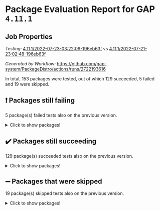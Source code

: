 # Package Evaluation Report for GAP `4.11.1`

## Job Properties

*Testing:* [4.11.1/2022-07-23-03:22:09-196eb63f](https://github.com/gap-system/PackageDistro/blob/data/reports/4.11.1/2022-07-23-03:22:09-196eb63f) vs [4.11.1/2022-07-21-23:02:48-196eb63f](https://github.com/gap-system/PackageDistro/blob/data/reports/4.11.1/2022-07-21-23:02:48-196eb63f)

*Generated by Workflow:* https://github.com/gap-system/PackageDistro/actions/runs/2722193616

In total, 153 packages were tested, out of which 129 succeeded, 5 failed and 19 were skipped.

## :exclamation: Packages still failing

5 package(s) failed tests also on the previous version.
<details><summary>Click to show packages!</summary>

- francy 1.2.4 [(failure)](https://github.com/gap-system/PackageDistro/runs/7478159383?check_suite_focus=true)
- hap 1.44 [(failure)](https://github.com/gap-system/PackageDistro/runs/7478159662?check_suite_focus=true)
- packagemanager 1.2 [(failure)](https://github.com/gap-system/PackageDistro/runs/7478160795?check_suite_focus=true)
- recog 1.3.2 [(failure)](https://github.com/gap-system/PackageDistro/runs/7478161166?check_suite_focus=true)
- semigroups 4.0.0 [(failure)](https://github.com/gap-system/PackageDistro/runs/7478161264?check_suite_focus=true)
</details>

## :heavy_check_mark: Packages still succeeding

129 package(s) succeeded tests also on the previous version.
<details><summary>Click to show packages!</summary>

- ace 5.4 [(success)](https://github.com/gap-system/PackageDistro/runs/7478157649?check_suite_focus=true)
- aclib 1.3.2 [(success)](https://github.com/gap-system/PackageDistro/runs/7478157689?check_suite_focus=true)
- agt 0.2 [(success)](https://github.com/gap-system/PackageDistro/runs/7478157730?check_suite_focus=true)
- alnuth 3.2.1 [(success)](https://github.com/gap-system/PackageDistro/runs/7478157771?check_suite_focus=true)
- anupq 3.2.6 [(success)](https://github.com/gap-system/PackageDistro/runs/7478157806?check_suite_focus=true)
- atlasrep 2.1.2 [(success)](https://github.com/gap-system/PackageDistro/runs/7478157885?check_suite_focus=true)
- autodoc 2022.07.10 [(success)](https://github.com/gap-system/PackageDistro/runs/7478157921?check_suite_focus=true)
- automata 1.15 [(success)](https://github.com/gap-system/PackageDistro/runs/7478157968?check_suite_focus=true)
- automgrp 1.3.2 [(success)](https://github.com/gap-system/PackageDistro/runs/7478158004?check_suite_focus=true)
- autpgrp 1.10.2 [(success)](https://github.com/gap-system/PackageDistro/runs/7478158036?check_suite_focus=true)
- cap 2022.06-05 [(success)](https://github.com/gap-system/PackageDistro/runs/7478158071?check_suite_focus=true)
- caratinterface 2.3.3 [(success)](https://github.com/gap-system/PackageDistro/runs/7478158093?check_suite_focus=true)
- cddinterface 2020.06.24 [(success)](https://github.com/gap-system/PackageDistro/runs/7478158133?check_suite_focus=true)
- circle 1.6.5 [(success)](https://github.com/gap-system/PackageDistro/runs/7478158150?check_suite_focus=true)
- classicpres 1.22 [(success)](https://github.com/gap-system/PackageDistro/runs/7478158167?check_suite_focus=true)
- cohomolo 1.6.10 [(success)](https://github.com/gap-system/PackageDistro/runs/7478158188?check_suite_focus=true)
- congruence 1.2.4 [(success)](https://github.com/gap-system/PackageDistro/runs/7478158202?check_suite_focus=true)
- corelg 1.56 [(success)](https://github.com/gap-system/PackageDistro/runs/7478158233?check_suite_focus=true)
- crime 1.6 [(success)](https://github.com/gap-system/PackageDistro/runs/7478158253?check_suite_focus=true)
- crisp 1.4.5 [(success)](https://github.com/gap-system/PackageDistro/runs/7478158282?check_suite_focus=true)
- crypting 0.10 [(success)](https://github.com/gap-system/PackageDistro/runs/7478158315?check_suite_focus=true)
- cryst 4.1.24 [(success)](https://github.com/gap-system/PackageDistro/runs/7478158361?check_suite_focus=true)
- crystcat 1.1.9 [(success)](https://github.com/gap-system/PackageDistro/runs/7478158404?check_suite_focus=true)
- ctbllib 1.3.4 [(success)](https://github.com/gap-system/PackageDistro/runs/7478158463?check_suite_focus=true)
- cubefree 1.19 [(success)](https://github.com/gap-system/PackageDistro/runs/7478158522?check_suite_focus=true)
- curlinterface 2.2.2 [(success)](https://github.com/gap-system/PackageDistro/runs/7478158590?check_suite_focus=true)
- cvec 2.7.5 [(success)](https://github.com/gap-system/PackageDistro/runs/7478158657?check_suite_focus=true)
- datastructures 0.2.7 [(success)](https://github.com/gap-system/PackageDistro/runs/7478158731?check_suite_focus=true)
- deepthought 1.0.5 [(success)](https://github.com/gap-system/PackageDistro/runs/7478158812?check_suite_focus=true)
- design 1.7 [(success)](https://github.com/gap-system/PackageDistro/runs/7478158900?check_suite_focus=true)
- difsets 2.3.1 [(success)](https://github.com/gap-system/PackageDistro/runs/7478158937?check_suite_focus=true)
- digraphs 1.5.3 [(success)](https://github.com/gap-system/PackageDistro/runs/7478158976?check_suite_focus=true)
- edim 1.3.5 [(success)](https://github.com/gap-system/PackageDistro/runs/7478159025?check_suite_focus=true)
- example 4.3.1 [(success)](https://github.com/gap-system/PackageDistro/runs/7478159076?check_suite_focus=true)
- factint 1.6.3 [(success)](https://github.com/gap-system/PackageDistro/runs/7478159116?check_suite_focus=true)
- ferret 1.0.8 [(success)](https://github.com/gap-system/PackageDistro/runs/7478159139?check_suite_focus=true)
- fga 1.4.0 [(success)](https://github.com/gap-system/PackageDistro/runs/7478159168?check_suite_focus=true)
- fining 1.5 [(success)](https://github.com/gap-system/PackageDistro/runs/7478159198?check_suite_focus=true)
- float 1.0.3 [(success)](https://github.com/gap-system/PackageDistro/runs/7478159233?check_suite_focus=true)
- format 1.4.3 [(success)](https://github.com/gap-system/PackageDistro/runs/7478159268?check_suite_focus=true)
- forms 1.2.8 [(success)](https://github.com/gap-system/PackageDistro/runs/7478159310?check_suite_focus=true)
- fplsa 1.2.5 [(success)](https://github.com/gap-system/PackageDistro/runs/7478159339?check_suite_focus=true)
- fr 2.4.8 [(success)](https://github.com/gap-system/PackageDistro/runs/7478159364?check_suite_focus=true)
- fwtree 1.3 [(success)](https://github.com/gap-system/PackageDistro/runs/7478159410?check_suite_focus=true)
- gbnp 1.0.5 [(success)](https://github.com/gap-system/PackageDistro/runs/7478159431?check_suite_focus=true)
- generalizedmorphismsforcap 2022.05-01 [(success)](https://github.com/gap-system/PackageDistro/runs/7478159455?check_suite_focus=true)
- genss 1.6.6 [(success)](https://github.com/gap-system/PackageDistro/runs/7478159477?check_suite_focus=true)
- gradedringforhomalg 2022.06-01 [(success)](https://github.com/gap-system/PackageDistro/runs/7478159493?check_suite_focus=true)
- grape 4.8.5 [(success)](https://github.com/gap-system/PackageDistro/runs/7478159515?check_suite_focus=true)
- groupoids 1.69 [(success)](https://github.com/gap-system/PackageDistro/runs/7478159541?check_suite_focus=true)
- grpconst 2.6.2 [(success)](https://github.com/gap-system/PackageDistro/runs/7478159560?check_suite_focus=true)
- guarana 0.96.3 [(success)](https://github.com/gap-system/PackageDistro/runs/7478159582?check_suite_focus=true)
- guava 3.16 [(success)](https://github.com/gap-system/PackageDistro/runs/7478159633?check_suite_focus=true)
- hapcryst 0.1.14 [(success)](https://github.com/gap-system/PackageDistro/runs/7478159701?check_suite_focus=true)
- hecke 1.5.3 [(success)](https://github.com/gap-system/PackageDistro/runs/7478159742?check_suite_focus=true)
- help 3.5 [(success)](https://github.com/gap-system/PackageDistro/runs/7478159780?check_suite_focus=true)
- idrel 2.44 [(success)](https://github.com/gap-system/PackageDistro/runs/7478159834?check_suite_focus=true)
- images 1.3.1 [(success)](https://github.com/gap-system/PackageDistro/runs/7478159872?check_suite_focus=true)
- intpic 0.3.0 [(success)](https://github.com/gap-system/PackageDistro/runs/7478159918?check_suite_focus=true)
- io 4.7.2 [(success)](https://github.com/gap-system/PackageDistro/runs/7478159945?check_suite_focus=true)
- irredsol 1.4.3 [(success)](https://github.com/gap-system/PackageDistro/runs/7478159986?check_suite_focus=true)
- json 2.1.0 [(success)](https://github.com/gap-system/PackageDistro/runs/7478160020?check_suite_focus=true)
- jupyterkernel 1.4.1 [(success)](https://github.com/gap-system/PackageDistro/runs/7478160045?check_suite_focus=true)
- jupyterviz 1.5.1 [(success)](https://github.com/gap-system/PackageDistro/runs/7478160072?check_suite_focus=true)
- kan 1.34 [(success)](https://github.com/gap-system/PackageDistro/runs/7478160101?check_suite_focus=true)
- kbmag 1.5.9 [(success)](https://github.com/gap-system/PackageDistro/runs/7478160118?check_suite_focus=true)
- laguna 3.9.5 [(success)](https://github.com/gap-system/PackageDistro/runs/7478160139?check_suite_focus=true)
- liealgdb 2.2.1 [(success)](https://github.com/gap-system/PackageDistro/runs/7478160157?check_suite_focus=true)
- liepring 2.6 [(success)](https://github.com/gap-system/PackageDistro/runs/7478160178?check_suite_focus=true)
- liering 2.4.2 [(success)](https://github.com/gap-system/PackageDistro/runs/7478160199?check_suite_focus=true)
- linearalgebraforcap 2022.06-03 [(success)](https://github.com/gap-system/PackageDistro/runs/7478160220?check_suite_focus=true)
- loops 3.4.1 [(success)](https://github.com/gap-system/PackageDistro/runs/7478160238?check_suite_focus=true)
- lpres 1.0.3 [(success)](https://github.com/gap-system/PackageDistro/runs/7478160258?check_suite_focus=true)
- majoranaalgebras 1.4 [(success)](https://github.com/gap-system/PackageDistro/runs/7478160282?check_suite_focus=true)
- mapclass 1.4.5 [(success)](https://github.com/gap-system/PackageDistro/runs/7478160307?check_suite_focus=true)
- matgrp 0.64 [(success)](https://github.com/gap-system/PackageDistro/runs/7478160330?check_suite_focus=true)
- modisom 2.5.2 [(success)](https://github.com/gap-system/PackageDistro/runs/7478160353?check_suite_focus=true)
- modulepresentationsforcap 2022.05-03 [(success)](https://github.com/gap-system/PackageDistro/runs/7478160381?check_suite_focus=true)
- monoidalcategories 2022.06-07 [(success)](https://github.com/gap-system/PackageDistro/runs/7478160413?check_suite_focus=true)
- nconvex 2020.11-04 [(success)](https://github.com/gap-system/PackageDistro/runs/7478160455?check_suite_focus=true)
- nilmat 1.4.1 [(success)](https://github.com/gap-system/PackageDistro/runs/7478160504?check_suite_focus=true)
- nock 1.5 [(success)](https://github.com/gap-system/PackageDistro/runs/7478160540?check_suite_focus=true)
- normalizinterface 1.3.3 [(success)](https://github.com/gap-system/PackageDistro/runs/7478160583?check_suite_focus=true)
- nq 2.5.8 [(success)](https://github.com/gap-system/PackageDistro/runs/7478160614?check_suite_focus=true)
- numericalsgps 1.3.0 [(success)](https://github.com/gap-system/PackageDistro/runs/7478160649?check_suite_focus=true)
- openmath 11.5.1 [(success)](https://github.com/gap-system/PackageDistro/runs/7478160686?check_suite_focus=true)
- orb 4.8.4 [(success)](https://github.com/gap-system/PackageDistro/runs/7478160737?check_suite_focus=true)
- patternclass 2.4.2 [(success)](https://github.com/gap-system/PackageDistro/runs/7478160841?check_suite_focus=true)
- permut 2.0.4 [(success)](https://github.com/gap-system/PackageDistro/runs/7478160885?check_suite_focus=true)
- polenta 1.3.10 [(success)](https://github.com/gap-system/PackageDistro/runs/7478160919?check_suite_focus=true)
- polymaking 0.8.6 [(success)](https://github.com/gap-system/PackageDistro/runs/7478160958?check_suite_focus=true)
- primgrp 3.4.2 [(success)](https://github.com/gap-system/PackageDistro/runs/7478160987?check_suite_focus=true)
- profiling 2.5.0 [(success)](https://github.com/gap-system/PackageDistro/runs/7478161019?check_suite_focus=true)
- qpa 1.33 [(success)](https://github.com/gap-system/PackageDistro/runs/7478161051?check_suite_focus=true)
- quagroup 1.8.3 [(success)](https://github.com/gap-system/PackageDistro/runs/7478161098?check_suite_focus=true)
- radiroot 2.9 [(success)](https://github.com/gap-system/PackageDistro/runs/7478161117?check_suite_focus=true)
- rcwa 4.6.4 [(success)](https://github.com/gap-system/PackageDistro/runs/7478161131?check_suite_focus=true)
- rds 1.8 [(success)](https://github.com/gap-system/PackageDistro/runs/7478161147?check_suite_focus=true)
- repndecomp 1.2.1 [(success)](https://github.com/gap-system/PackageDistro/runs/7478161191?check_suite_focus=true)
- repsn 3.1.0 [(success)](https://github.com/gap-system/PackageDistro/runs/7478161210?check_suite_focus=true)
- resclasses 4.7.2 [(success)](https://github.com/gap-system/PackageDistro/runs/7478161228?check_suite_focus=true)
- scscp 2.3.1 [(success)](https://github.com/gap-system/PackageDistro/runs/7478161242?check_suite_focus=true)
- sglppow 2.2 [(success)](https://github.com/gap-system/PackageDistro/runs/7478161284?check_suite_focus=true)
- sgpviz 0.999.5 [(success)](https://github.com/gap-system/PackageDistro/runs/7478161303?check_suite_focus=true)
- simpcomp 2.1.14 [(success)](https://github.com/gap-system/PackageDistro/runs/7478161316?check_suite_focus=true)
- singular 2020.12.18 [(success)](https://github.com/gap-system/PackageDistro/runs/7478161330?check_suite_focus=true)
- sla 1.5.3 [(success)](https://github.com/gap-system/PackageDistro/runs/7478161345?check_suite_focus=true)
- smallgrp 1.5 [(success)](https://github.com/gap-system/PackageDistro/runs/7478161368?check_suite_focus=true)
- smallsemi 0.6.13 [(success)](https://github.com/gap-system/PackageDistro/runs/7478161389?check_suite_focus=true)
- sonata 2.9.4 [(success)](https://github.com/gap-system/PackageDistro/runs/7478161412?check_suite_focus=true)
- sophus 1.25 [(success)](https://github.com/gap-system/PackageDistro/runs/7478161434?check_suite_focus=true)
- spinsym 1.5.2 [(success)](https://github.com/gap-system/PackageDistro/runs/7478161464?check_suite_focus=true)
- symbcompcc 1.3.2 [(success)](https://github.com/gap-system/PackageDistro/runs/7478161493?check_suite_focus=true)
- thelma 1.3 [(success)](https://github.com/gap-system/PackageDistro/runs/7478161597?check_suite_focus=true)
- tomlib 1.2.9 [(success)](https://github.com/gap-system/PackageDistro/runs/7478161656?check_suite_focus=true)
- toric 1.9.5 [(success)](https://github.com/gap-system/PackageDistro/runs/7478161722?check_suite_focus=true)
- toricvarieties 2022.07.13 [(success)](https://github.com/gap-system/PackageDistro/runs/7478161805?check_suite_focus=true)
- transgrp 3.6.3 [(success)](https://github.com/gap-system/PackageDistro/runs/7478161892?check_suite_focus=true)
- ugaly 4.0.3 [(success)](https://github.com/gap-system/PackageDistro/runs/7478161949?check_suite_focus=true)
- unipot 1.5 [(success)](https://github.com/gap-system/PackageDistro/runs/7478162011?check_suite_focus=true)
- unitlib 4.1.0 [(success)](https://github.com/gap-system/PackageDistro/runs/7478162100?check_suite_focus=true)
- utils 0.74 [(success)](https://github.com/gap-system/PackageDistro/runs/7478162156?check_suite_focus=true)
- uuid 0.7 [(success)](https://github.com/gap-system/PackageDistro/runs/7478162227?check_suite_focus=true)
- walrus 0.9991 [(success)](https://github.com/gap-system/PackageDistro/runs/7478162247?check_suite_focus=true)
- wedderga 4.10.2 [(success)](https://github.com/gap-system/PackageDistro/runs/7478162267?check_suite_focus=true)
- xmod 2.88 [(success)](https://github.com/gap-system/PackageDistro/runs/7478162292?check_suite_focus=true)
- xmodalg 1.22 [(success)](https://github.com/gap-system/PackageDistro/runs/7478162321?check_suite_focus=true)
- yangbaxter 0.10.0 [(success)](https://github.com/gap-system/PackageDistro/runs/7478162342?check_suite_focus=true)
- zeromqinterface 0.13 [(success)](https://github.com/gap-system/PackageDistro/runs/7478162371?check_suite_focus=true)
</details>

## :heavy_minus_sign: Packages that were skipped

19 package(s) skipped tests also on the previous version.
<details><summary>Click to show packages!</summary>

- 4ti2interface 2022.03-01 [(skipped)](https://github.com/gap-system/PackageDistro/runs/7478084666?check_suite_focus=true)
- browse 1.8.14 [(skipped)](https://github.com/gap-system/PackageDistro/runs/7478084666?check_suite_focus=true)
- examplesforhomalg 2022.03-01 [(skipped)](https://github.com/gap-system/PackageDistro/runs/7478084666?check_suite_focus=true)
- gapdoc 1.6.5 [(skipped)](https://github.com/gap-system/PackageDistro/runs/7478084666?check_suite_focus=true)
- gauss 2022.03-01 [(skipped)](https://github.com/gap-system/PackageDistro/runs/7478084666?check_suite_focus=true)
- gaussforhomalg 2022.03-01 [(skipped)](https://github.com/gap-system/PackageDistro/runs/7478084666?check_suite_focus=true)
- gradedmodules 2022.03-01 [(skipped)](https://github.com/gap-system/PackageDistro/runs/7478084666?check_suite_focus=true)
- homalg 2022.03-01 [(skipped)](https://github.com/gap-system/PackageDistro/runs/7478084666?check_suite_focus=true)
- homalgtocas 2022.03-01 [(skipped)](https://github.com/gap-system/PackageDistro/runs/7478084666?check_suite_focus=true)
- io_forhomalg 2022.03-01 [(skipped)](https://github.com/gap-system/PackageDistro/runs/7478084666?check_suite_focus=true)
- itc 1.5.1 [(skipped)](https://github.com/gap-system/PackageDistro/runs/7478084666?check_suite_focus=true)
- localizeringforhomalg 2022.03-01 [(skipped)](https://github.com/gap-system/PackageDistro/runs/7478084666?check_suite_focus=true)
- matricesforhomalg 2022.06-01 [(skipped)](https://github.com/gap-system/PackageDistro/runs/7478084666?check_suite_focus=true)
- modules 2022.03-01 [(skipped)](https://github.com/gap-system/PackageDistro/runs/7478084666?check_suite_focus=true)
- polycyclic 2.16 [(skipped)](https://github.com/gap-system/PackageDistro/runs/7478084666?check_suite_focus=true)
- ringsforhomalg 2022.04-01 [(skipped)](https://github.com/gap-system/PackageDistro/runs/7478084666?check_suite_focus=true)
- sco 2022.03-01 [(skipped)](https://github.com/gap-system/PackageDistro/runs/7478084666?check_suite_focus=true)
- toolsforhomalg 2022.05-01 [(skipped)](https://github.com/gap-system/PackageDistro/runs/7478084666?check_suite_focus=true)
- xgap 4.31 [(skipped)](https://github.com/gap-system/PackageDistro/runs/7478084666?check_suite_focus=true)
</details>


